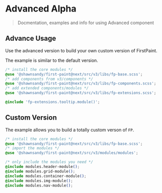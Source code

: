 # Advanced <span role="note" aria-label="status">Alpha</span>

> Docmentation, examples and info for using Advanced component

##  Advance Usage

Use the advanced version to build your own custom version of FirstPaint.

The example is similar to the default version.

```css
/* install the core modules */
@use '@shawnsandy/first-paint@next/src/v3/libs/fp-base.scss';
/* add components from v3/components */
@use '@shawnsandy/first-paint@next/src/v3/libs/fp-components.scss';
/* add extended components/modules */
@use '@shawnsandy/first-paint@next/src/v3/libs/fp-extensions.scss';

@include 'fp-extensions.tooltip.module()';

```

## Custom Version


The example allows you to build a totally custom verson of `FP`.

```css
/* install the core modules */
@use '@shawnsandy/first-paint@next/src/v3/libs/fp-base.scss';
/* import the modules */
@use '@shawnsandy/first-paint@next/src/v3/modules/modules';

/* only include the modules you need */
@include modules.header-module();
@include modules.grid-module();
@include modules.container-module();
@include modules.img-module();
@include modules.nav-module();

```


